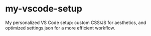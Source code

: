 # my-vscode-setup
My personalized VS Code setup: custom CSS/JS for aesthetics, and optimized settings.json for a more efficient workflow.
